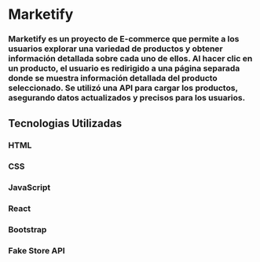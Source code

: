 # Marketify
### Marketify es un proyecto de E-commerce que permite a los usuarios explorar una variedad de productos y obtener información detallada sobre cada uno de ellos. Al hacer clic en un producto, el usuario es redirigido a una página separada donde se muestra información detallada del producto seleccionado. Se utilizó una API para cargar los productos, asegurando datos actualizados y precisos para los usuarios.
## Tecnologias Utilizadas
### HTML
### CSS
### JavaScript
### React
### Bootstrap
### Fake Store API

